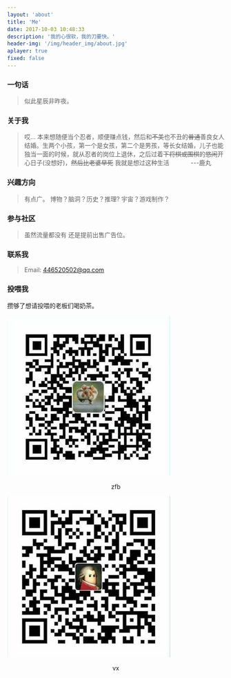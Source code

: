 ```yaml
---
layout: 'about'
title: 'Me'
date: 2017-10-03 10:48:33
description: '我的心很软，我的刀要快。'
header-img: '/img/header_img/about.jpg'
aplayer: true
fixed: false
---
```


### 一句话

> 似此星辰非昨夜。

### 关于我

> 哎... 本来想随便当个忍者，顺便赚点钱，然后和~~不美~~也不丑的~~普通~~善良女人结婚。生两个小孩，第一个是女孩，第二个是男孩，等长女结婚，儿子也能独当一面的时候，就从忍者的岗位上退休，之后过着~~下将棋或围棋~~的~~悠闲~~开心日子(没想好)，~~然后比老婆早死~~ 我就是想过这种生活 &emsp;&emsp;&emsp; ---鹿丸

### 兴趣方向

> 有点广。 博物？脑洞？历史？推理? 宇宙？游戏制作？

### 参与社区

> 虽然流量都没有
> 还是提前出售广告位。

### 联系我

> Email: 446520502@qq.com

### 投喂我

攒够了想请投喂的老板们喝奶茶。

![zfbscan](https://raw.githubusercontent.com/liuxiayang/pic/master/wallpaper/zfb-scan.jpeg)

<center>zfb</center>

![wxscan](https://raw.githubusercontent.com/liuxiayang/pic/master/wallpaper/vx-scan.jpeg)

<center>vx</center>
